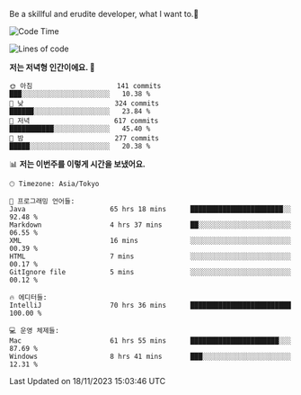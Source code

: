 Be a skillful and erudite developer, what I want to.👶

<!--START_SECTION:waka-->
![Code Time](http://img.shields.io/badge/Code%20Time-177%20hrs%2041%20mins-blue)

![Lines of code](https://img.shields.io/badge/%EC%A0%80%EB%8A%94%20%EC%97%AC%ED%83%9C%EA%B9%8C%EC%A7%80%20-733.4%20thousand%20%EC%A4%84%EC%9D%98%20%EC%BD%94%EB%93%9C%EB%A5%BC%20%EC%9E%91%EC%84%B1%ED%96%88%EC%96%B4%EC%9A%94.-blue)

**저는 저녁형 인간이에요. 🦉** 

```text
🌞 아침                     141 commits         ███░░░░░░░░░░░░░░░░░░░░░░   10.38 % 
🌆 낮　                     324 commits         ██████░░░░░░░░░░░░░░░░░░░   23.84 % 
🌃 저녁                     617 commits         ███████████░░░░░░░░░░░░░░   45.40 % 
🌙 밤　                     277 commits         █████░░░░░░░░░░░░░░░░░░░░   20.38 % 
```


📊 **저는 이번주를 이렇게 시간을 보냈어요.** 

```text
🕑︎ Timezone: Asia/Tokyo

💬 프로그래밍 언어들: 
Java                     65 hrs 18 mins      ███████████████████████░░   92.48 % 
Markdown                 4 hrs 37 mins       ██░░░░░░░░░░░░░░░░░░░░░░░   06.55 % 
XML                      16 mins             ░░░░░░░░░░░░░░░░░░░░░░░░░   00.39 % 
HTML                     7 mins              ░░░░░░░░░░░░░░░░░░░░░░░░░   00.17 % 
GitIgnore file           5 mins              ░░░░░░░░░░░░░░░░░░░░░░░░░   00.12 % 

🔥 에디터들: 
IntelliJ                 70 hrs 36 mins      █████████████████████████   100.00 % 

💻 운영 체제들: 
Mac                      61 hrs 55 mins      ██████████████████████░░░   87.69 % 
Windows                  8 hrs 41 mins       ███░░░░░░░░░░░░░░░░░░░░░░   12.31 % 
```


 Last Updated on 18/11/2023 15:03:46 UTC
<!--END_SECTION:waka-->
